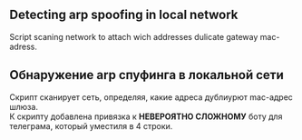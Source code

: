 ## Detecting arp spoofing in local network
Script scaning network to attach wich addresses dulicate gateway mac-adress. 
## Обнаружение arp спуфинга в локальной сети
Скрипт сканирует сеть, определяя, какие адреса дублиурют mac-адрес шлюза.  
К скрипту добавлена привязка к **НЕВЕРОЯТНО СЛОЖНОМУ** боту для телеграма, который уместиля в 4 строки.
